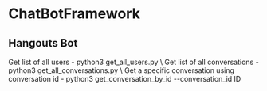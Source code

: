 # ChatBotFramework

## Hangouts Bot

Get list of all users - python3 get_all_users.py \\
Get list of all conversations - python3 get_all_conversations.py \\
Get a specific conversation using conversation id - python3 get_conversation_by_id --conversation_id ID
